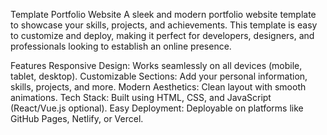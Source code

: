 Template Portfolio Website
A sleek and modern portfolio website template to showcase your skills, projects, and achievements. This template is easy to customize and deploy, making it perfect for developers, designers, and professionals looking to establish an online presence.

Features
Responsive Design: Works seamlessly on all devices (mobile, tablet, desktop).
Customizable Sections: Add your personal information, skills, projects, and more.
Modern Aesthetics: Clean layout with smooth animations.
Tech Stack: Built using HTML, CSS, and JavaScript (React/Vue.js optional).
Easy Deployment: Deployable on platforms like GitHub Pages, Netlify, or Vercel.
